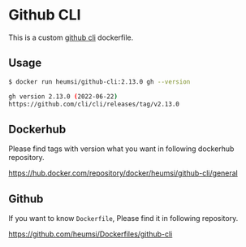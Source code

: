 # Github CLI

This is a custom [github cli](https://github.com/cli/cli#installation) dockerfile.

## Usage

```bash
$ docker run heumsi/github-cli:2.13.0 gh --version

gh version 2.13.0 (2022-06-22)
https://github.com/cli/cli/releases/tag/v2.13.0
```

## Dockerhub

Please find tags with version what you want in following dockerhub repository.

https://hub.docker.com/repository/docker/heumsi/github-cli/general

## Github

If you want to know `Dockerfile`, Please find it in following repository.

https://github.com/heumsi/Dockerfiles/github-cli
